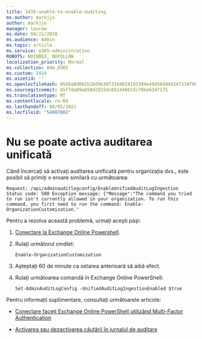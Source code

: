 ```yaml
---
title: 2419-unable-to-enable-auditing
ms.author: markjjo
author: markjjo
manager: lauraw
ms.date: 04/21/2020
ms.audience: Admin
ms.topic: article
ms.service: o365-administration
ROBOTS: NOINDEX, NOFOLLOW
localization_priority: Normal
ms.collection: Adm_O365
ms.custom: 2419
ms.assetid: ''
ms.openlocfilehash: 0566a8d002b1bd9e38f3184824193394e49d56494d347338f96cfcdfdb758f4c
ms.sourcegitcommit: b5f7da89a650d2915dc652449623c78be6247175
ms.translationtype: MT
ms.contentlocale: ro-RO
ms.lasthandoff: 08/05/2021
ms.locfileid: "54007802"
---
```

# <a name="unable-to-enable-unified-auditing"></a>Nu se poate activa auditarea unificată

Când încercați să activați auditarea unificată pentru organizația dvs., este posibil să primiți o eroare similară cu următoarea:

```
Request: /api/adminauditlogconfig/EnableUnifiedAuditLogIngestion Status code: 500 Exception message: {"Message":"The command you tried to run isn't currently allowed in your organization. To run this command, you first need to run the command: Enable-OrganizationCustomization."
```

Pentru a rezolva această problemă, urmați acești pași:

1. [Conectare la Exchange Online Powershell](https://docs.microsoft.com/powershell/exchange/exchange-online/connect-to-exchange-online-powershell/connect-to-exchange-online-powershell).

2. Rulați următorul cmdlet:

   ```
   Enable-OrganizationCustomization
   ```

3. Așteptați 60 de minute ca setarea anterioară să aibă efect.

4. Rulați următoarea comandă în Exchange Online PowerShell:

   ```
   Set-AdminAuditLogConfig -UnifiedAuditLogIngestionEnabled $true
   ```

Pentru informații suplimentare, consultați următoarele articole:

- [Conectare faceți Exchange Online PowerShell utilizând Multi-Factor Authentication](https://docs.microsoft.com/powershell/exchange/exchange-online/connect-to-exchange-online-powershell/mfa-connect-to-exchange-online-powershell)

-  [Activarea sau dezactivarea căutării în jurnalul de auditare](https://docs.microsoft.com/microsoft-365/compliance/turn-audit-log-search-on-or-off)
